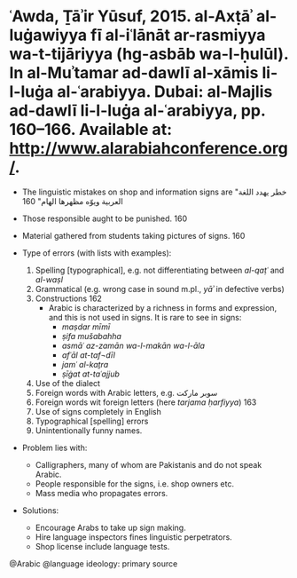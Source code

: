 # ʿAwda, Ṯāʾir Yūsuf, 2015. al-Axṭāʾ al-luġawiyya fī al-iʿlānāt ar-rasmiyya wa-t-tijāriyya (hg-asbāb wa-l-ḥulūl). In al-Muʾtamar ad-dawlī al-xāmis li-l-luġa al-ʿarabiyya. Dubai: al-Majlis ad-dawlī li-l-luġa al-ʿarabiyya, pp. 160–166. Available at: http://www.alarabiahconference.org/.

- The linguistic mistakes on shop and information signs are  "خطر يهدد اللغة العربية ويوّه مظهرها الهام" 160

- Those responsible aught to be punished. 160

- Material gathered from students taking pictures of signs. 160

- Type of errors (with lists with examples):

    1. Spelling [typographical], e.g. not differentiating between *al-qaṭʿ* and *al-waṣl*
    2. Grammatical (e.g. wrong case in sound m.pl., *yāʾ* in defective verbs)
    3. Constructions 162
       - Arabic is characterized by a richness in forms and expression, and this is not used in signs. It is rare to see in signs:
           - *maṣdar mīmī*
           - *ṣifa mušabahha*
           - *asmāʿ az-zamān wa-l-makān wa-l-āla*
           - *afʿāl at-taf¬dīl*
           - *jamʿ al-kaṯra*
           - *ṣīġat at-taʿajjub*
    4. Use of the  dialect
    5. Foreign words with Arabic letters, e.g. سوبر ماركت
    6. Foreign words wit foreign letters (here *tarjama ḥarfiyya*) 163
    7. Use of signs completely in English
    8. Typographical [spelling] errors
    9. Unintentionally funny names.

- Problem lies with: 
    - Calligraphers, many of whom are Pakistanis and do not speak Arabic.
    - People responsible for the signs, i.e. shop owners etc.
    - Mass media who propagates errors.

- Solutions:
    - Encourage Arabs to take up sign making.
    - Hire language inspectors fines linguistic perpetrators.
    - Shop license include language tests.

@Arabic
@language ideology: primary source
